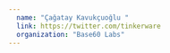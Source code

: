 ```yaml
---
  name: "Çağatay Kavukçuoğlu "
  link: https://twitter.com/tinkerware
  organization: "Base60 Labs"
---
```

